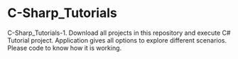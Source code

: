 # C-Sharp_Tutorials
C-Sharp_Tutorials-1. Download all projects in this repository and execute C# Tutorial project. Application gives all options to explore different scenarios. Please code to know how it is working.  
